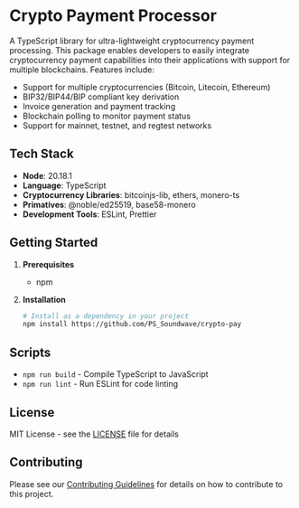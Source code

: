 # Crypto Payment Processor

A TypeScript library for ultra-lightweight cryptocurrency payment processing. This package enables developers to easily integrate cryptocurrency payment capabilities into their applications with support for multiple blockchains. Features include:

- Support for multiple cryptocurrencies (Bitcoin, Litecoin, Ethereum)
- BIP32/BIP44/BIP compliant key derivation
- Invoice generation and payment tracking
- Blockchain polling to monitor payment status
- Support for mainnet, testnet, and regtest networks

## Tech Stack

- **Node**: 20.18.1
- **Language**: TypeScript
- **Cryptocurrency Libraries**: bitcoinjs-lib, ethers, monero-ts
- **Primatives**: @noble/ed25519, base58-monero
- **Development Tools**: ESLint, Prettier

## Getting Started

1. **Prerequisites**

    - npm

2. **Installation**

    ```bash
    # Install as a dependency in your project
    npm install https://github.com/PS_Soundwave/crypto-pay
    ```

## Scripts

- `npm run build` - Compile TypeScript to JavaScript
- `npm run lint` - Run ESLint for code linting

## License

MIT License - see the [LICENSE](LICENSE) file for details

## Contributing

Please see our [Contributing Guidelines](CONTRIBUTING.md) for details on how to contribute to this project.
